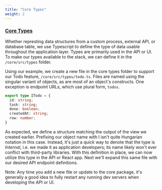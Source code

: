 ```yaml
---
title: "Core Types"
weight: 2
---
```


### [Core Types](#core-types)

Whether represting data structures from a custom process, external API, or database table, we use Typescript to define the type of data usable throughout the application layer. Types are primarily used in the API or UI. To make our types available to the stack, we can define it in the `/core/src/types` folder.

Using our example, we create a new file in the core types folder to support our Todo feature, `/core/src/types/todo.ts`. Files are named using the singular variant of objects, as are most of an object's constructs. One exception is endpoint URLs, which use plural form, `todos`.

```typescript
export type ITodo = {
  id: string;
  task: string;
  done: boolean;
  createdAt: string;
  row: number;
}
```

As expected, we define a structure matching the output of the view we created earlier. Prefixing our object name with I isn't quite Hungarian notation in this case. Instead, it's just a quick way to denote that the type is _Internal_, i.e. we made it as application developers; its name likely won't ever conflict with third-party libraries. With this definition in place, we can now utilize this type in the API or React app. Next we'll expand this same file with our desired API endpoint definitions.

Note: Any time you add a new file or update to the core package, it's generally a good idea to fully restart any running dev servers when developing the API or UI.